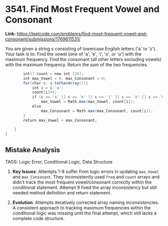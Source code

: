 # 3541. Find Most Frequent Vowel and Consonant

**Link:** https://leetcode.com/problems/find-most-frequent-vowel-and-consonant/submissions/1769611531/

You are given a string s consisting of lowercase English letters ('a' to 'z'). Your task is to: Find the vowel (one of 'a', 'e', 'i', 'o', or 'u') with the maximum frequency. Find the consonant (all other letters excluding vowels) with the maximum frequency. Return the sum of the two frequencies.

```java
        int[] count = new int [26];
        int max_Vowel = 0, max_Consonant = 0;
        for(char c: s.toCharArray()){
            int i = c-'a';
            count[i]++;
            if (c == 'a' || c == 'e' || c == 'i' || c == 'o' || c == 'u')
                max_Vowel = Math.max(max_Vowel, count[i]);
            else
                max_Consonant = Math.max(max_Consonant, count[i]);
        }
        return max_Vowel + max_Consonant;
        
    }
}
```

## Mistake Analysis

TAGS: Logic Error, Conditional Logic, Data Structure

1. **Key Issues**: Attempts 1-8 suffer from logic errors in updating `max_Vowel` and `max_Consonant`.  They inconsistently used `freq` and `count` arrays and didn't track the most frequent vowel/consonant correctly within the conditional statement. Attempt 9 fixed the array inconsistency but still needed method definition and return statement.


2. **Evolution**: Attempts iteratively corrected array naming inconsistencies.  A consistent approach to tracking maximum frequencies within the conditional logic was missing until the final attempt, which still lacks a complete code structure.

